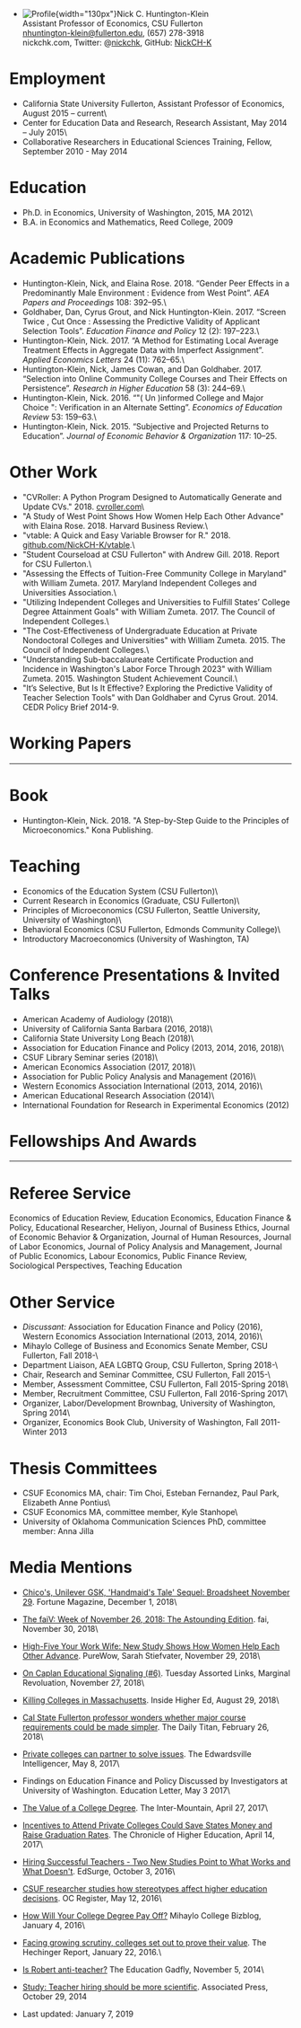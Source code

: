 -   ![Profile](profile.jpg){width="130px"}Nick C. Huntington-Klein\
    Assistant Professor of Economics, CSU Fullerton\
    <nhuntington-klein@fullerton.edu>, (657) 278-3918\
    nickchk.com, Twitter: @[nickchk](https://twitter.com/nickchk), GitHub: [NickCH-K](https://github.com/NickCH-K)

Employment
==========

-   California State University Fullerton, Assistant Professor of Economics, August 2015 – current\
-   Center for Education Data and Research, Research Assistant, May 2014 – July 2015\
-   Collaborative Researchers in Educational Sciences Training, Fellow, September 2010 - May 2014

Education
=========

-   Ph.D. in Economics, University of Washington, 2015, MA 2012\
-   B.A. in Economics and Mathematics, Reed College, 2009

Academic Publications
=====================

-   Huntington-Klein, Nick, and Elaina Rose. 2018. “Gender Peer Effects in a Predominantly Male Environment : Evidence from West Point”. *AEA Papers and Proceedings* 108: 392–95.\
-   Goldhaber, Dan, Cyrus Grout, and Nick Huntington-Klein. 2017. “Screen Twice , Cut Once : Assessing the Predictive Validity of Applicant Selection Tools”. *Education Finance and Policy* 12 (2): 197–223.\
-   Huntington-Klein, Nick. 2017. “A Method for Estimating Local Average Treatment Effects in Aggregate Data with Imperfect Assignment”. *Applied Economics Letters* 24 (11): 762–65.\
-   Huntington-Klein, Nick, James Cowan, and Dan Goldhaber. 2017. “Selection into Online Community College Courses and Their Effects on Persistence”. *Research in Higher Education* 58 (3): 244–69.\
-   Huntington-Klein, Nick. 2016. “"( Un )informed College and Major Choice ": Verification in an Alternate Setting”. *Economics of Education Review* 53: 159–63.\
-   Huntington-Klein, Nick. 2015. “Subjective and Projected Returns to Education”. *Journal of Economic Behavior & Organization* 117: 10–25.

Other Work
==========

-   "CVRoller: A Python Program Designed to Automatically Generate and Update CVs." 2018. [cvroller.com](http://www.cvroller.com)\
-   "A Study of West Point Shows How Women Help Each Other Advance" with Elaina Rose. 2018. Harvard Business Review.\
-   "vtable: A Quick and Easy Variable Browser for R." 2018. [github.com/NickCH-K/vtable](https://www.github.com/NickCH-K/vtable).\
-   "Student Courseload at CSU Fullerton" with Andrew Gill. 2018. Report for CSU Fullerton.\
-   "Assessing the Effects of Tuition-Free Community College in Maryland" with William Zumeta. 2017. Maryland Independent Colleges and Universities Association.\
-   "Utilizing Independent Colleges and Universities to Fulfill States’ College Degree Attainment Goals" with William Zumeta. 2017. The Council of Independent Colleges.\
-   "The Cost-Effectiveness of Undergraduate Education at Private Nondoctoral Colleges and Universities" with William Zumeta. 2015. The Council of Independent Colleges.\
-   "Understanding Sub-baccalaureate Certificate Production and Incidence in Washington's Labor Force Through 2023" with William Zumeta. 2015. Washington Student Achievement Council.\
-   "It’s Selective, But Is It Effective? Exploring the Predictive Validity of Teacher Selection Tools" with Dan Goldhaber and Cyrus Grout. 2014. CEDR Policy Brief 2014-9.

Working Papers
==============

-   -   -   -   -   -   

Book
====

-   Huntington-Klein, Nick. 2018. "A Step-by-Step Guide to the Principles of Microeconomics." Kona Publishing.

Teaching
========

-   Economics of the Education System (CSU Fullerton)\
-   Current Research in Economics (Graduate, CSU Fullerton)\
-   Principles of Microeconomics (CSU Fullerton, Seattle University, University of Washington)\
-   Behavioral Economics (CSU Fullerton, Edmonds Community College)\
-   Introductory Macroeconomics (University of Washington, TA)

Conference Presentations & Invited Talks
========================================

-   American Academy of Audiology (2018)\
-   University of California Santa Barbara (2016, 2018)\
-   California State University Long Beach (2018)\
-   Association for Education Finance and Policy (2013, 2014, 2016, 2018)\
-   CSUF Library Seminar series (2018)\
-   American Economics Association (2017, 2018)\
-   Association for Public Policy Analysis and Management (2016)\
-   Western Economics Association International (2013, 2014, 2016)\
-   American Educational Research Association (2014)\
-   International Foundation for Research in Experimental Economics (2012)

Fellowships And Awards
======================

-   -   -   -   -   -   -   -   

Referee Service
===============

Economics of Education Review, Education Economics, Education Finance & Policy, Educational Researcher, Heliyon, Journal of Business Ethics, Journal of Economic Behavior & Organization, Journal of Human Resources, Journal of Labor Economics, Journal of Policy Analysis and Management, Journal of Public Economics, Labour Economics, Public Finance Review, Sociological Perspectives, Teaching Education

Other Service
=============

-   *Discussant:* Association for Education Finance and Policy (2016), Western Economics Association International (2013, 2014, 2016)\
-   Mihaylo College of Business and Economics Senate Member, CSU Fullerton, Fall 2018-\
-   Department Liaison, AEA LGBTQ Group, CSU Fullerton, Spring 2018-\
-   Chair, Research and Seminar Committee, CSU Fullerton, Fall 2015-\
-   Member, Assessment Committee, CSU Fullerton, Fall 2015-Spring 2018\
-   Member, Recruitment Committee, CSU Fullerton, Fall 2016-Spring 2017\
-   Organizer, Labor/Development Brownbag, University of Washington, Spring 2014\
-   Organizer, Economics Book Club, University of Washington, Fall 2011-Winter 2013

Thesis Committees
=================

-   CSUF Economics MA, chair: Tim Choi, Esteban Fernandez, Paul Park, Elizabeth Anne Pontius\
-   CSUF Economics MA, committee member, Kyle Stanhope\
-   University of Oklahoma Communication Sciences PhD, committee member: Anna Jilla

Media Mentions
==============

-   [Chico's, Unilever GSK, 'Handmaid's Tale' Sequel: Broadsheet November 29](http://fortune.com/2018/11/29/chicos-unilever-gsk-handmaids-tale-sequel-broadsheet-november-29/?xid=gn_editorspicks). Fortune Magazine, December 1, 2018\
-   [The faiV: Week of November 26, 2018: The Astounding Edition](https://mailchi.mp/financialaccess/the-faiv-week-of-nov262018). fai, November 30, 2018\
-   [High-Five Your Work Wife: New Study Shows How Women Help Each Other Advance](https://www.purewow.com/news/west-point-study-on-women-helping-each-other-at-work). PureWow, Sarah Stiefvater, November 29, 2018\
-   [On Caplan Educational Signaling (\#6)](https://marginalrevolution.com/marginalrevolution/2018/11/tuesday-assorted-links-191.html). Tuesday Assorted Links, Marginal Revoluation, November 27, 2018\
-   [Killing Colleges in Massachusetts](https://www.insidehighered.com/views/2018/08/29/state-policy-makers-should-stop-overlooking-role-private-colleges-providing-access). Inside Higher Ed, August 29, 2018\
-   [Cal State Fullerton professor wonders whether major course requirements could be made simpler](https://dailytitan.com/2018/02/cal-state-fullerton-professor-wonders-whether-major-course-requirements-made-simpler/). The Daily Titan, February 26, 2018\
-   [Private colleges can partner to solve issues](http://www.theintelligencer.com/news/article/Private-colleges-can-partner-to-solve-issues-11129681.php). The Edwardsville Intelligencer, May 8, 2017\
-   Findings on Education Finance and Policy Discussed by Investigators at University of Washington. Education Letter, May 3 2017\
-   [The Value of a College Degree](http://www.theintermountain.com/opinion/columnists/2017/04/the-value-of-a-college-degree/). The Inter-Mountain, April 27, 2017\
-   [Incentives to Attend Private Colleges Could Save States Money and Raise Graduation Rates](http://www.chronicle.com/article/Incentives-to-Attend-Private/239801?cid=at&utm_source=at&utm_medium=en&elqTrackId=5719cd9ce29549cf9b399520678c52f0&elq=c46d8f380cc14466861c12899b770d6c&elqaid=13488&elqat=1&elqCampaignId=5599). The Chronicle of Higher Education, April 14, 2017\
-   [Hiring Successful Teachers - Two New Studies Point to What Works and What Doesn't](https://www.edsurge.com/news/2016-10-03-hiring-successful-teachers-two-new-studies-point-to-what-works-and-what-doesn-t). EdSurge, October 3, 2016\
-   [CSUF researcher studies how stereotypes affect higher education decisions](http://www.ocregister.com/articles/college-715504-students-klein.html). OC Register, May 12, 2016\
-   [How Will Your College Degree Pay Off?](https://bizblogs.fullerton.edu/blog/2016/01/04/how-will-your-college-degree-pay-off/) Mihaylo College Bizblog, January 4, 2016\
-   [Facing growing scrutiny, colleges set out to prove their value](http://hechingerreport.org/25399-2/). The Hechinger Report, January 22, 2016.\
-   [Is Robert anti-teacher?](https://edexcellence.net/commentary/podcasts/is-robert-anti-teacher) The Education Gadfly, November 5, 2014\
-   [Study: Teacher hiring should be more scientific](http://komonews.com/news/local/study-teacher-hiring-should-be-more-scientific). Associated Press, October 29, 2014

-   Last updated: January 7, 2019


